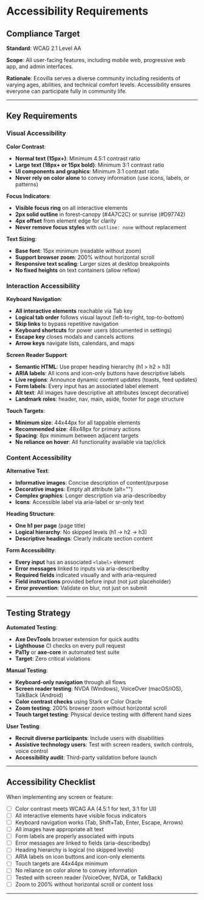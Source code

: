 # Accessibility Requirements

## Compliance Target

**Standard**: WCAG 2.1 Level AA

**Scope**: All user-facing features, including mobile web, progressive web app, and admin interfaces.

**Rationale**: Ecovilla serves a diverse community including residents of varying ages, abilities, and technical comfort levels. Accessibility ensures everyone can participate fully in community life.

---

## Key Requirements

### Visual Accessibility

**Color Contrast**:
- **Normal text (15px+)**: Minimum 4.5:1 contrast ratio
- **Large text (18px+ or 15px bold)**: Minimum 3:1 contrast ratio
- **UI components and graphics**: Minimum 3:1 contrast ratio
- **Never rely on color alone** to convey information (use icons, labels, or patterns)

**Focus Indicators**:
- **Visible focus ring** on all interactive elements
- **2px solid outline** in forest-canopy (#4A7C2C) or sunrise (#D97742)
- **4px offset** from element edge for clarity
- **Never remove focus styles** with `outline: none` without replacement

**Text Sizing**:
- **Base font**: 15px minimum (readable without zoom)
- **Support browser zoom**: 200% without horizontal scroll
- **Responsive text scaling**: Larger sizes at desktop breakpoints
- **No fixed heights** on text containers (allow reflow)

### Interaction Accessibility

**Keyboard Navigation**:
- **All interactive elements** reachable via Tab key
- **Logical tab order** follows visual layout (left-to-right, top-to-bottom)
- **Skip links** to bypass repetitive navigation
- **Keyboard shortcuts** for power users (documented in settings)
- **Escape key** closes modals and cancels actions
- **Arrow keys** navigate lists, calendars, and maps

**Screen Reader Support**:
- **Semantic HTML**: Use proper heading hierarchy (h1 > h2 > h3)
- **ARIA labels**: All icons and icon-only buttons have descriptive labels
- **Live regions**: Announce dynamic content updates (toasts, feed updates)
- **Form labels**: Every input has an associated label element
- **Alt text**: All images have descriptive alt attributes (except decorative)
- **Landmark roles**: header, nav, main, aside, footer for page structure

**Touch Targets**:
- **Minimum size**: 44x44px for all tappable elements
- **Recommended size**: 48x48px for primary actions
- **Spacing**: 8px minimum between adjacent targets
- **No reliance on hover**: All functionality available via tap/click

### Content Accessibility

**Alternative Text**:
- **Informative images**: Concise description of content/purpose
- **Decorative images**: Empty alt attribute (alt="")
- **Complex graphics**: Longer description via aria-describedby
- **Icons**: Accessible label via aria-label or sr-only text

**Heading Structure**:
- **One h1 per page** (page title)
- **Logical hierarchy**: No skipped levels (h1 → h2 → h3)
- **Descriptive headings**: Clearly indicate section content

**Form Accessibility**:
- **Every input** has an associated `<label>` element
- **Error messages** linked to inputs via aria-describedby
- **Required fields** indicated visually and with aria-required
- **Field instructions** provided before input (not just placeholder)
- **Error prevention**: Validate on blur, not just on submit

---

## Testing Strategy

**Automated Testing**:
- **Axe DevTools** browser extension for quick audits
- **Lighthouse** CI checks on every pull request
- **Pa11y** or **axe-core** in automated test suite
- **Target**: Zero critical violations

**Manual Testing**:
- **Keyboard-only navigation** through all flows
- **Screen reader testing**: NVDA (Windows), VoiceOver (macOS/iOS), TalkBack (Android)
- **Color contrast checks** using Stark or Color Oracle
- **Zoom testing**: 200% browser zoom without horizontal scroll
- **Touch target testing**: Physical device testing with different hand sizes

**User Testing**:
- **Recruit diverse participants**: Include users with disabilities
- **Assistive technology users**: Test with screen readers, switch controls, voice control
- **Accessibility audit**: Third-party validation before launch

---

## Accessibility Checklist

When implementing any screen or feature:

- [ ] Color contrast meets WCAG AA (4.5:1 for text, 3:1 for UI)
- [ ] All interactive elements have visible focus indicators
- [ ] Keyboard navigation works (Tab, Shift+Tab, Enter, Escape, Arrows)
- [ ] All images have appropriate alt text
- [ ] Form labels are properly associated with inputs
- [ ] Error messages are linked to fields (aria-describedby)
- [ ] Heading hierarchy is logical (no skipped levels)
- [ ] ARIA labels on icon buttons and icon-only elements
- [ ] Touch targets are 44x44px minimum
- [ ] No reliance on color alone to convey information
- [ ] Tested with screen reader (VoiceOver, NVDA, or TalkBack)
- [ ] Zoom to 200% without horizontal scroll or content loss

---

